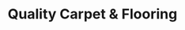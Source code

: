 ---
title: "Quality Carpet & Flooring"
url: /amarillo/quality-carpet-und-flooring/
shop: Fußböden
---